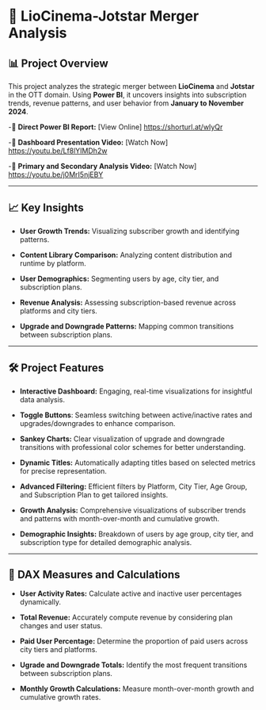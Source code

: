 
# 🚀 LioCinema-Jotstar Merger Analysis

## 📊 Project Overview

This project analyzes the strategic merger between **LioCinema** and **Jotstar** in the OTT domain. Using **Power BI**, it uncovers insights into subscription trends, revenue patterns, and user behavior from **January to November 2024**.

-🔗 **Direct Power BI Report:** [View Online] https://shorturl.at/wIyQr  

-🎥 **Dashboard Presentation Video:** [Watch Now] https://youtu.be/Lf8lYIMDh2w  

-🎥 **Primary and Secondary Analysis Video:** [Watch Now] https://youtu.be/j0MrI5njEBY  

---

## 📈 Key Insights

- **User Growth Trends:** Visualizing subscriber growth and identifying patterns.  

- **Content Library Comparison:** Analyzing content distribution and runtime by platform.  

- **User Demographics:** Segmenting users by age, city tier, and subscription plans.  

- **Revenue Analysis:** Assessing subscription-based revenue across platforms and city tiers.  

- **Upgrade and Downgrade Patterns:** Mapping common transitions between subscription plans.  

---

## 🛠️ Project Features

- **Interactive Dashboard:** Engaging, real-time visualizations for insightful data analysis.

- **Toggle Buttons**: Seamless switching between active/inactive rates and upgrades/downgrades to enhance comparison.

- **Sankey Charts:** Clear visualization of upgrade and downgrade transitions with professional color schemes for better understanding.

- **Dynamic Titles:** Automatically adapting titles based on selected metrics for precise representation.

- **Advanced Filtering:** Efficient filters by Platform, City Tier, Age Group, and Subscription Plan to get tailored insights.

- **Growth Analysis:** Comprehensive visualizations of subscriber trends and patterns with month-over-month and cumulative growth.

- **Demographic Insights:** Breakdown of users by age group, city tier, and subscription type for detailed demographic analysis.

---

## 📝 DAX Measures and Calculations

- **User Activity Rates:** Calculate active and inactive user percentages dynamically.

- **Total Revenue:** Accurately compute revenue by considering plan changes and user status.

- **Paid User Percentage:** Determine the proportion of paid users across city tiers and platforms.

- **Ugrade and Downgrade Totals:** Identify the most frequent transitions between subscription plans.

- **Monthly Growth Calculations:** Measure month-over-month growth and cumulative growth rates.

